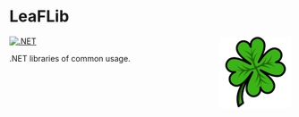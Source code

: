 # LeaFLib

<img width="128px" height="128px" src="leaf.png" align="right"/> 

[![.NET](https://github.com/LeaFrock/LeaFLib/actions/workflows/dotnet.yml/badge.svg?branch=main)](https://github.com/LeaFrock/LeaFLib/actions/workflows/dotnet.yml)

.NET libraries of common usage.
